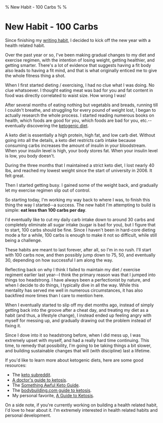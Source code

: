 % New Habit - 100 Carbs
%
%

# New Habit - 100 Carbs

Since finishing my [writing habit][], I decided to kick off the new year with a
health related habit.

Over the past year or so, I've been making gradual changes to my diet and
exercise regimen, with the intention of losing weight, getting healthier, and
getting smarter. There's a lot of evidence that suggests having a fit body also
leads to having a fit mind, and that is what originally enticed me to give the
whole fitness thing a shot.

When I first started dieting / exercising, I had no clue what I was doing. No
clue whatsoever. I thought eating meat was bad for you and fat content in food
was directly correlated to waist size. How wrong I was!

After several months of eating nothing but vegetabls and breads, running till I
couldn't breathe, and struggling for every pound of weight lost, I began to
actually research the whole process. I started reading numerous books on health,
which foods are good for you, which foods are bad for you, etc.--eventually
discovering the [ketogenic diet][].

A keto diet is essentially a high protein, high fat, and low carb diet. Without
going into all the details, a keto diet restricts carb intake because consuming
carbs increases the amount of insulin in your bloodstream. When your insulin
level is high, your body stores fat. When your insulin level is low, you body
doesn't.

During the three months that I maintained a strict keto diet, I lost nearly 40
lbs, and reached my lowest weight since the start of university in 2006. It felt
great.

Then I started getting busy. I gained some of the weight back, and gradually let
my exercise regimen slip out of control.

So starting today, I'm working my way back to where I was, to finish this thing
the way I started--a success. The new habit I'm attempting to build is simple:
**eat less than 100 carbs per day**.

I'd eventually like to cut my daily carb intake down to around 30 carbs and
completely eliminate all sugar intake (sugar is bad for you), but I figure that
to start, 100 carbs should be fine. Since I haven't been in hard-core dieting
mode a for a while, 100 carbs is enough to make it not so difficult, while still
being a challenge.

These habits are meant to last forever, after all, so I'm in no rush. I'll start
with 100 carbs now, and then possibly jump down to 75, 50, and eventually 30,
depending on how successful I am along the way.

Reflecting back on why I think I failed to maintain my diet / exercise regiment
earlier last year--I think the primary reason was that I jumped into things too
headstrong. I have always been a perfectionist by nature, and when I decide to
do things, I typically dive in all the way. While this mentality has served me
well in numerous circumstances, it has also backfired more times than I care to
mention here.

When I eventually started to slip off my diet months ago, instead of simply
getting back into the groove after a cheat day, and treating my diet as a habit
(and thus, a lifestyle change), I instead ended up feeling angry with myself for
messing up, and gradually drawing out the problem instead of fixing it.

Since I dove into it so headstrong before, when I did mess up, I was extremely
upset with myself, and had a really hard time continuing. This time, to remedy
that possibility, I'm going to be taking things a bit slower, and building
sustainable changes that will (with discipline) last a lifetime.

If you'd like to learn more about ketogenic diets, here are some good resources:

-   The [keto subreddit][].
-   [A doctor's guide to ketosis][].
-   The [Something Awful Keto Guide][].
-   The [bodybuilding.com guide to ketosis][].
-   My personal favorite, [A Guide to Ketosis][].

On a side note, if you're currently working on building a health related habit,
I'd love to hear about it. I'm extremely interested in health related habits and
personal development.

  [writing habit]: http://rdegges.com/writing-habit-complete
    "Writing Habit Complete"
  [ketogenic diet]: http://en.wikipedia.org/wiki/Ketogenic_diet "Ketogenic Diet"
  [keto subreddit]: http://www.reddit.com/r/keto "Keto Reddit"
  [A doctor's guide to ketosis]: http://www.dietdoctor.com/lchf
    "A doctor's guide to ketosis."
  [Something Awful Keto Guide]: http://lowcarbplate.com/tlcm/
    "Something Awful Keto Guide"
  [bodybuilding.com guide to ketosis]: http://www.bodybuilding.com/fun/keto.htm
    "Bodybuilding + Ketosis"
  [A Guide to Ketosis]: http://forum.bodybuilding.com/showthread.php?t=132598293
    "A Guide to Ketosis"
